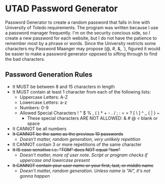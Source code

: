 # UTAD Password Generator

Password Generator to create a random password that falls in line with University of Toledo requirements. The program was written because I use a password manager frequently. I'm on the security concious side, so I create a new password for each website, but I do not have the patience to remember most by a phrase or words. Since the University restricts some characters my Password Maanger may propose (@, #, &, \`), figured it would be easier to make a password generator opposed to sifting through to find the bad characters.

## Password Generation Rules
- It MUST be between 8 and 15 characters in length
- It MUST contain at least 1 character from each of the following lists:
  - Uppercase Letters: A-Z
  - Lowercase Letters: a-z
  - Numbers: 0-9
  - Allowed Special Characters ! " $ % , ( ) * + - . / ; : = > ? \[ \ ] ^ _ { | } ~
    - These special characters ARE NOT ALLOWED: & # @ < blank or space
- It CANNOT be all numbers
- ~~It CANNOT be the same as the previous 10 passwords~~ 
  - *Doesn't matter, random generation, very unlikely repetition*
- It CANNOT contain 3 or more repetitions of the same character
- ~~It IS case sensitive i.e. "TOM" does NOT equal "tom"~~
  - *Doesn't matter, more of user note. Script or program checks if uppercase and lowercase present*
- ~~It CANNOT contain your user name or your first, last, or middle name~~
  - *Doesn't matter, random generation. Unless name is "Al", it's not gonna happen*
